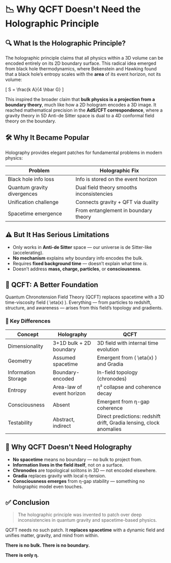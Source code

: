 # 📉 Why QCFT Doesn't Need the Holographic Principle

## 🔍 What Is the Holographic Principle?

The holographic principle claims that all physics within a 3D volume can be encoded entirely on its 2D boundary surface. This radical idea emerged from black hole thermodynamics, where Bekenstein and Hawking found that a black hole’s entropy scales with the **area** of its event horizon, not its volume:

\[ S = \frac{k A}{4 \hbar G} \]

This inspired the broader claim that **bulk physics is a projection from a boundary theory**, much like how a 2D hologram encodes a 3D image. It reached mathematical precision in the **AdS/CFT correspondence**, where a gravity theory in 5D Anti-de Sitter space is dual to a 4D conformal field theory on the boundary.

## 🛠️ Why It Became Popular

Holography provides elegant patches for fundamental problems in modern physics:

| Problem                     | Holographic Fix                          |
|----------------------------|------------------------------------------|
| Black hole info loss       | Info is stored on the event horizon      |
| Quantum gravity divergences| Dual field theory smooths inconsistencies|
| Unification challenge      | Connects gravity + QFT via duality       |
| Spacetime emergence        | From entanglement in boundary theory     |

## ⚠️ But It Has Serious Limitations

- Only works in **Anti-de Sitter** space — our universe is de Sitter-like (accelerating).
- **No mechanism** explains *why* boundary info encodes the bulk.
- Requires **fixed background time** — doesn’t explain what time *is*.
- Doesn’t address **mass, charge, particles**, or **consciousness**.

## 🌌 QCFT: A Better Foundation

Quantum Chronotension Field Theory (QCFT) replaces spacetime with a 3D time-viscosity field \( \eta(x) \). Everything — from particles to redshift, structure, and awareness — arises from this field’s topology and gradients.

### 🔑 Key Differences

| Concept             | Holography                         | QCFT                                    |
|---------------------|-------------------------------------|------------------------------------------|
| Dimensionality      | 3+1D bulk + 2D boundary             | 3D field with internal time evolution    |
| Geometry            | Assumed spacetime                  | Emergent from \( \eta(x) \) and Gradia   |
| Information Storage | Boundary-encoded                   | In-field topology (chronodes)            |
| Entropy             | Area-law of event horizon          | η² collapse and coherence decay          |
| Consciousness       | Absent                             | Emergent from η-gap coherence            |
| Testability         | Abstract, indirect                 | Direct predictions: redshift drift, Gradia lensing, clock anomalies |

## 🧠 Why QCFT Doesn't Need Holography

- **No spacetime** means no boundary — no bulk to project from.
- **Information lives in the field itself**, not on a surface.
- **Chronodes** are topological solitons in 3D — not encoded elsewhere.
- **Gradia** replaces gravity with local η-tension.
- **Consciousness emerges** from η-gap stability — something no holographic model even touches.

## ✅ Conclusion

> The holographic principle was invented to patch over deep inconsistencies in quantum gravity and spacetime-based physics.

QCFT needs no such patch. It **replaces spacetime** with a dynamic field and unifies matter, gravity, and mind from within.

**There is no bulk. There is no boundary.**

**There is only η.**
